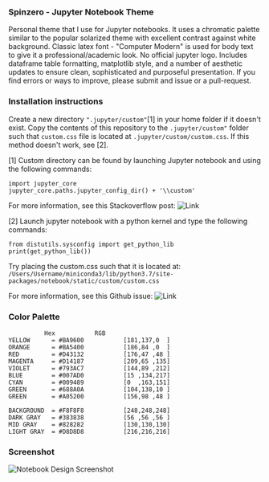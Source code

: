 ### Spinzero - Jupyter Notebook Theme
Personal theme that I use for Jupyter notebooks. It uses a chromatic palette similar to the popular solarized theme with excellent contrast against white background. Classic latex font - "Computer Modern" is used for body text to give it a professional/academic look. No official jupyter logo. Includes dataframe table formatting, matplotlib style, and a number of aesthetic updates to ensure clean, sophisticated and purposeful presentation. If you find errors or ways to improve, please submit and issue or a pull-request.

### Installation instructions
Create a new directory `".jupyter/custom"`[1] in your home folder if it doesn't exist.
Copy the contents of this repository to the `.jupyter/custom"` folder such that `custom.css` file is located at `.jupyter/custom/custom.css`. If this method doesn't work, see [2].

[1] Custom directory can be found by launching Jupyter notebook and using the following commands:
```
import jupyter_core
jupyter_core.paths.jupyter_config_dir() + '\\custom'
```
For more information, see this Stackoverflow post: ![Link](https://stackoverflow.com/questions/32156248/how-do-i-set-custom-css-for-my-ipython-ihaskell-jupyter-notebook)

[2] Launch jupyter notebook with a python kernel and type the following commands:
```
from distutils.sysconfig import get_python_lib
print(get_python_lib())
```
Try placing the custom.css such that it is located at:
`/Users/Username/miniconda3/lib/python3.7/site-packages/notebook/static/custom/custom.css`

For more information, see this Github issue: ![Link](https://github.com/jupyter/jupyter/issues/295)

### Color Palette
```
	      Hex			RGB
YELLOW      = #BA9600			[181,137,0  ]
ORANGE      = #BA5400			[186,84	,0  ]
RED         = #D43132			[176,47	,48 ]
MAGENTA     = #D14187			[209,65	,135]
VIOLET      = #793AC7			[144,89	,212]
BLUE        = #007AD0			[15 ,134,217]
CYAN        = #009489			[0  ,163,151]
GREEN       = #688A0A			[104,138,10 ]
GREEN       = #A05200			[156,98	,48 ]

BACKGROUND  = #F8F8F8			[248,248,248]
DARK GRAY   = #383838			[56 ,56 ,56 ]
MID GRAY    = #828282			[130,130,130]
LIGHT GRAY  = #D8D8D8			[216,216,216]

```

### Screenshot

![Notebook Design Screenshot](https://github.com/neilpanchal/spinzero-jupyter-theme/raw/master/screenshot_v2.0.png "Notebook Design")
